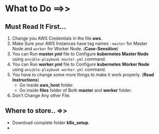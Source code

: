 # What to Do ==>>
## Must Read It First...

1. Change you AWS Credentials in the file **aws**.
2. Make Sure your AWS Instances have tag names : `master` for Master Node and `worker` for Worker Node. (**Case-Sensitive**)
3. You can Run **master.yml** file to Configure **kubernetes Master Node** using `ansible-playbook master.yml` command.
4. You can Run **worker.yml** file to Configure **kubernetes Worker Node** using `ansible-playbook worker.yml` command.
5. You have to change some more things to make it work properly. (**Read Instructions**)
   - Go Inside **aws_host** folder.
   - Go inside **files** folder of Both **master** and **worker** folder.
6. Don't Change Any other File.

## Where to store.. =>>
- Download complete folder **k8s_setup**.
- 
